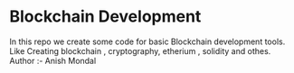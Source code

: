 # Blockchain Development
In this repo we create some code for basic Blockchain development tools.
<br>
Like Creating blockchain , cryptography, etherium , solidity and othes.
<br>
Author :- Anish Mondal
